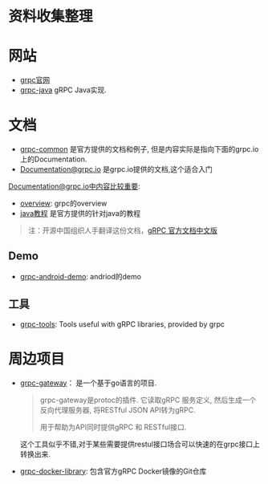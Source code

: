 资料收集整理
==========

# 网站

- [grpc官网](http://www.grpc.io/)
- [grpc-java](https://github.com/grpc/grpc-java) gRPC Java实现.

# 文档

- [grpc-common](http://github.com/grpc/grpc-common) 是官方提供的文档和例子, 但是内容实际是指向下面的grpc.io上的Documentation.
- [Documentation@grpc.io](http://www.grpc.io/docs/) 是grpc.io提供的文档,这个适合入门

Documentation@grpc.io中内容比较重要:

- [overview](http://www.grpc.io/docs/index.html): grpc的overview
- [java教程](http://www.grpc.io/docs/tutorials/basic/java.html) 是官方提供的针对java的教程

> 注：开源中国组织人手翻译这份文档，[gRPC 官方文档中文版](http://doc.oschina.net/grpc?t=58011)

## Demo

- [grpc-android-demo](https://github.com/Lovoo/grpc-android-demo): andriod的demo

## 工具

- [grpc-tools](https://github.com/grpc/grpc-tools): Tools useful with gRPC libraries, provided by grpc

# 周边项目

- [grpc-gateway](https://github.com/gengo/grpc-gateway)： 是一个基于go语言的项目.

    > grpc-gateway是protoc的插件. 它读取gRPC 服务定义, 然后生成一个反向代理服务器, 将RESTful JSON API转为gRPC.
    >
    > 用于帮助为API同时提供gRPC 和 RESTful接口.

    这个工具似乎不错,对于某些需要提供restul接口场合可以快速的在grpc接口上转换出来.

- [grpc-docker-library](https://github.com/grpc/grpc-docker-library): 包含官方gRPC Docker镜像的Git仓库






